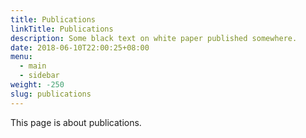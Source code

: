 ```yaml
---
title: Publications
linkTitle: Publications
description: Some black text on white paper published somewhere.
date: 2018-06-10T22:00:25+08:00
menu:
  - main
  - sidebar
weight: -250
slug: publications
---
```


This page is about publications.